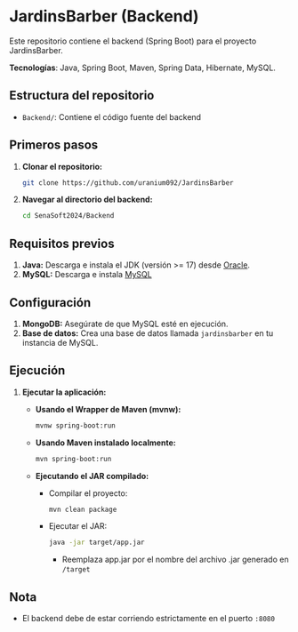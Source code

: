 # JardinsBarber (Backend)

Este repositorio contiene el backend (Spring Boot) para el proyecto JardinsBarber.

**Tecnologías**: Java, Spring Boot, Maven, Spring Data, Hibernate, MySQL.

## Estructura del repositorio

* `Backend/`: Contiene el código fuente del backend

## Primeros pasos

1.  **Clonar el repositorio:**

    ```bash
    git clone https://github.com/uranium092/JardinsBarber
    ```

2.  **Navegar al directorio del backend:**

    ```bash
    cd SenaSoft2024/Backend
    ```

## Requisitos previos

1.  **Java:** Descarga e instala el JDK (versión >= 17) desde [Oracle](https://www.oracle.com/java/technologies/javase/jdk17-archive-downloads.html).
2.  **MySQL:** Descarga e instala [MySQL](https://www.mysql.com/downloads/)

## Configuración

1.  **MongoDB:** Asegúrate de que MySQL esté en ejecución.
2.  **Base de datos:** Crea una base de datos llamada `jardinsbarber` en tu instancia de MySQL.

## Ejecución

1.  **Ejecutar la aplicación:**

    * **Usando el Wrapper de Maven (mvnw):**

        ```bash
        mvnw spring-boot:run
        ```

    * **Usando Maven instalado localmente:**

        ```bash
        mvn spring-boot:run
        ```

    * **Ejecutando el JAR compilado:**

        * Compilar el proyecto:

            ```bash
            mvn clean package
            ```

        * Ejecutar el JAR:

            ```bash
            java -jar target/app.jar
            ```
            * Reemplaza app.jar por el nombre del archivo .jar generado en `/target`

## Nota
* El backend debe de estar corriendo estrictamente en el puerto `:8080`
